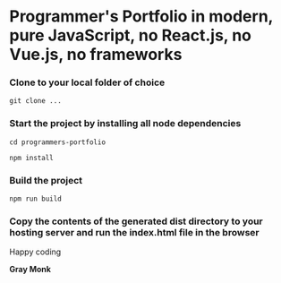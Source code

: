 # Programmer's Portfolio in modern, pure JavaScript, no React.js, no Vue.js, no frameworks

### Clone to your local folder of choice

`git clone ...`

### Start the project by installing all node dependencies

`cd programmers-portfolio`

`npm install`

### Build the project

`npm run build`

### Copy the contents of the generated dist directory to your hosting server and run the index.html file in the browser

Happy coding

**Gray Monk**
